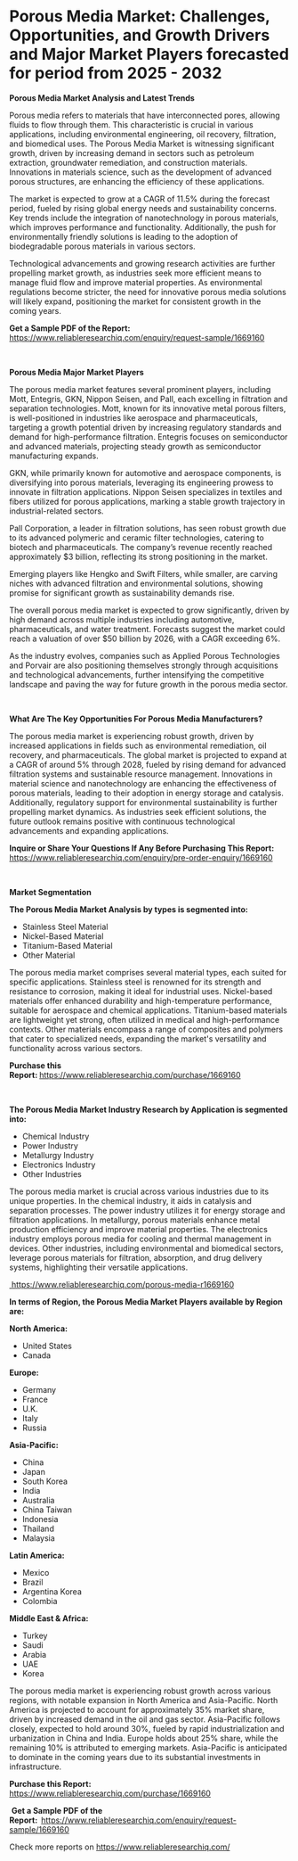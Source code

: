 <p><h1>Porous Media Market: Challenges, Opportunities, and Growth Drivers and Major Market Players forecasted for period from 2025 - 2032</h1></p><p><strong>Porous Media Market Analysis and Latest Trends</strong></p>
<p><p>Porous media refers to materials that have interconnected pores, allowing fluids to flow through them. This characteristic is crucial in various applications, including environmental engineering, oil recovery, filtration, and biomedical uses. The Porous Media Market is witnessing significant growth, driven by increasing demand in sectors such as petroleum extraction, groundwater remediation, and construction materials. Innovations in materials science, such as the development of advanced porous structures, are enhancing the efficiency of these applications.</p><p>The market is expected to grow at a CAGR of 11.5% during the forecast period, fueled by rising global energy needs and sustainability concerns. Key trends include the integration of nanotechnology in porous materials, which improves performance and functionality. Additionally, the push for environmentally friendly solutions is leading to the adoption of biodegradable porous materials in various sectors.</p><p>Technological advancements and growing research activities are further propelling market growth, as industries seek more efficient means to manage fluid flow and improve material properties. As environmental regulations become stricter, the need for innovative porous media solutions will likely expand, positioning the market for consistent growth in the coming years.</p></p>
<p><strong>Get a Sample PDF of the Report:&nbsp;</strong> <a href="https://www.reliableresearchiq.com/enquiry/request-sample/1669160?utm_campaign=2267&utm_medium=2&utm_source=Github&utm_content=ia&utm_term=17022025&utm_id=porous-media">https://www.reliableresearchiq.com/enquiry/request-sample/1669160</a></p>
<p>&nbsp;</p>
<p><strong>Porous Media Major Market Players</strong></p>
<p><p>The porous media market features several prominent players, including Mott, Entegris, GKN, Nippon Seisen, and Pall, each excelling in filtration and separation technologies. Mott, known for its innovative metal porous filters, is well-positioned in industries like aerospace and pharmaceuticals, targeting a growth potential driven by increasing regulatory standards and demand for high-performance filtration. Entegris focuses on semiconductor and advanced materials, projecting steady growth as semiconductor manufacturing expands.</p><p>GKN, while primarily known for automotive and aerospace components, is diversifying into porous materials, leveraging its engineering prowess to innovate in filtration applications. Nippon Seisen specializes in textiles and fibers utilized for porous applications, marking a stable growth trajectory in industrial-related sectors.</p><p>Pall Corporation, a leader in filtration solutions, has seen robust growth due to its advanced polymeric and ceramic filter technologies, catering to biotech and pharmaceuticals. The company’s revenue recently reached approximately $3 billion, reflecting its strong positioning in the market.</p><p>Emerging players like Hengko and Swift Filters, while smaller, are carving niches with advanced filtration and environmental solutions, showing promise for significant growth as sustainability demands rise.</p><p>The overall porous media market is expected to grow significantly, driven by high demand across multiple industries including automotive, pharmaceuticals, and water treatment. Forecasts suggest the market could reach a valuation of over $50 billion by 2026, with a CAGR exceeding 6%.</p><p>As the industry evolves, companies such as Applied Porous Technologies and Porvair are also positioning themselves strongly through acquisitions and technological advancements, further intensifying the competitive landscape and paving the way for future growth in the porous media sector.</p></p>
<p>&nbsp;</p>
<p><strong>What Are The Key Opportunities For Porous Media Manufacturers?</strong></p>
<p><p>The porous media market is experiencing robust growth, driven by increased applications in fields such as environmental remediation, oil recovery, and pharmaceuticals. The global market is projected to expand at a CAGR of around 5% through 2028, fueled by rising demand for advanced filtration systems and sustainable resource management. Innovations in material science and nanotechnology are enhancing the effectiveness of porous materials, leading to their adoption in energy storage and catalysis. Additionally, regulatory support for environmental sustainability is further propelling market dynamics. As industries seek efficient solutions, the future outlook remains positive with continuous technological advancements and expanding applications.</p></p>
<p><strong>Inquire or Share Your Questions If Any Before Purchasing This Report:</strong> <a href="https://www.reliableresearchiq.com/enquiry/pre-order-enquiry/1669160?utm_campaign=2267&utm_medium=2&utm_source=Github&utm_content=ia&utm_term=17022025&utm_id=porous-media">https://www.reliableresearchiq.com/enquiry/pre-order-enquiry/1669160</a></p>
<p>&nbsp;</p>
<p><strong>Market Segmentation</strong></p>
<p><strong>The Porous Media Market Analysis by types is segmented into:</strong></p>
<p><ul><li>Stainless Steel Material</li><li>Nickel-Based Material</li><li>Titanium-Based Material</li><li>Other Material</li></ul></p>
<p><p>The porous media market comprises several material types, each suited for specific applications. Stainless steel is renowned for its strength and resistance to corrosion, making it ideal for industrial uses. Nickel-based materials offer enhanced durability and high-temperature performance, suitable for aerospace and chemical applications. Titanium-based materials are lightweight yet strong, often utilized in medical and high-performance contexts. Other materials encompass a range of composites and polymers that cater to specialized needs, expanding the market's versatility and functionality across various sectors.</p></p>
<p><strong>Purchase this Report:&nbsp;</strong><a href="https://www.reliableresearchiq.com/purchase/1669160?utm_campaign=2267&utm_medium=2&utm_source=Github&utm_content=ia&utm_term=17022025&utm_id=porous-media">https://www.reliableresearchiq.com/purchase/1669160</a></p>
<p>&nbsp;</p>
<p><strong>The Porous Media Market Industry Research by Application is segmented into:</strong></p>
<p><ul><li>Chemical Industry</li><li>Power Industry</li><li>Metallurgy Industry</li><li>Electronics Industry</li><li>Other Industries</li></ul></p>
<p><p>The porous media market is crucial across various industries due to its unique properties. In the chemical industry, it aids in catalysis and separation processes. The power industry utilizes it for energy storage and filtration applications. In metallurgy, porous materials enhance metal production efficiency and improve material properties. The electronics industry employs porous media for cooling and thermal management in devices. Other industries, including environmental and biomedical sectors, leverage porous materials for filtration, absorption, and drug delivery systems, highlighting their versatile applications.</p></p>
<p><a href="https://www.reliableresearchiq.com/porous-media-r1669160?utm_campaign=2267&utm_medium=2&utm_source=Github&utm_content=ia&utm_term=17022025&utm_id=porous-media">&nbsp;https://www.reliableresearchiq.com/porous-media-r1669160</a></p>
<p><strong>In terms of Region, the Porous Media Market Players available by Region are:</strong></p>
<p>
    <p> <strong> North America: </strong>
        <ul>
            <li>United States</li>
            <li>Canada</li>
        </ul>
        </p> 
    <p> <strong> Europe: </strong>
        <ul>
            <li>Germany</li>
            <li>France</li>
            <li>U.K.</li>
            <li>Italy</li>
            <li>Russia</li>
        </ul>
        </p> 
    <p> <strong> Asia-Pacific: </strong>
        <ul>
            <li>China</li>
            <li>Japan</li>
            <li>South Korea</li>
            <li>India</li>
            <li>Australia</li>
            <li>China Taiwan</li>
            <li>Indonesia</li>
            <li>Thailand</li>
            <li>Malaysia</li>
        </ul>
        </p> 
    <p> <strong> Latin America: </strong>
        <ul>
            <li>Mexico</li>
            <li>Brazil</li>
            <li>Argentina Korea</li>
            <li>Colombia</li>
        </ul>
        </p> 
    <p> <strong> Middle East & Africa: </strong>
        <ul>
            <li>Turkey</li>
            <li>Saudi</li>
            <li>Arabia</li>
            <li>UAE</li>
            <li>Korea</li>
        </ul>
    </p>
    </p>
<p><p>The porous media market is experiencing robust growth across various regions, with notable expansion in North America and Asia-Pacific. North America is projected to account for approximately 35% market share, driven by increased demand in the oil and gas sector. Asia-Pacific follows closely, expected to hold around 30%, fueled by rapid industrialization and urbanization in China and India. Europe holds about 25% share, while the remaining 10% is attributed to emerging markets. Asia-Pacific is anticipated to dominate in the coming years due to its substantial investments in infrastructure.</p></p>
<p><strong>Purchase this Report: </strong><a href="https://www.reliableresearchiq.com/purchase/1669160?utm_campaign=2267&utm_medium=2&utm_source=Github&utm_content=ia&utm_term=17022025&utm_id=porous-media">https://www.reliableresearchiq.com/purchase/1669160</a></p>
<p>&nbsp;<strong>Get a Sample PDF of the Report:&nbsp;&nbsp;</strong><a href="https://www.reliableresearchiq.com/enquiry/request-sample/1669160?utm_campaign=2267&utm_medium=2&utm_source=Github&utm_content=ia&utm_term=17022025&utm_id=porous-media">https://www.reliableresearchiq.com/enquiry/request-sample/1669160</a></p>
<p><strong></strong></p>
<p>Check more reports on <a href="https://www.reliableresearchiq.com/?utm_campaign=2267&utm_medium=2&utm_source=Github&utm_content=ia&utm_term=17022025&utm_id=porous-media">https://www.reliableresearchiq.com/</a></p>